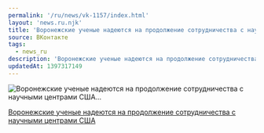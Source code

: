 ```yaml
---
permalink: '/ru/news/vk-1157/index.html'
layout: 'news.ru.njk'
title: 'Воронежские ученые надеются на продолжение сотрудничества с научными центрами США…'
source: ВКонтакте
tags:
  - news_ru
description: 'Воронежские ученые надеются на продолжение сотрудничества с научными центрами США…'
updatedAt: 1397317149
---
```

![Воронежские ученые надеются на продолжение сотрудничества с научными центрами США…](https://sun9-10.userapi.com/-aqQvZltGLwv28ZSvfVZ5Jr5swCK71YjX_-Jwg/Z-Np8tayDFI.jpg)

[Воронежские ученые надеются на продолжение сотрудничества с научными центрами США](http://riavrn.ru/news/voronezhskie-uchenye-nadeyutsya-na-prodolzhenie-sotrudnichestva-s-nauchnymi-tsentrami-ssha-/?sphrase_id=163354)
